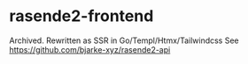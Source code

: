 # rasende2-frontend
Archived. Rewritten as SSR in Go/Templ/Htmx/Tailwindcss See https://github.com/bjarke-xyz/rasende2-api

